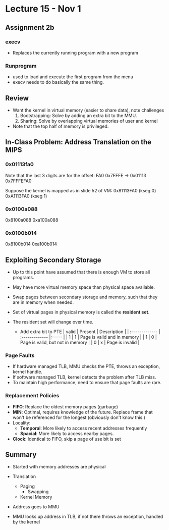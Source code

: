 # Lecture 15 - Nov 1

## Assignment 2b

### execv
* Replaces the currently running program with a new program

### Runprogram
* used to load and execute the first program from the menu
* execv needs to do basically the same thing.

## Review
* Want the kernel in virtual memory (easier to share data), note challenges
  1. Bootstrapping: Solve by adding an extra bit to the MMU.
  2. Sharing: Solve by overlapping virtual memories of user and kernel
* Note that the top half of memory is privileged.

## In-Class Problem: Address Translation on the MIPS

### 0x01113fa0
Note that the last 3 digits are for the offset: FA0
0x7FFFE -> 0x01113
0x7FFFEFA0

Suppose the kernel is mapped as in slide 52 of VM:
0x81113FA0 (kseg 0)
0xA1113FA0 (kseg 1)

### 0x0100a088
0x8100a088
0xa100a088

### 0x0100b014
0x8100b014
0xa100b014

## Exploiting Secondary Storage
* Up to this point have assumed that there is enough VM to store all programs.
* May have more virtual memory space than physical space available.
* Swap pages between secondary storage and memory, such that they are in memory when needed.

* Set of virtual pages in physical memory is called the **resident set**.
* The resident set will change over time.
  * Add extra bit to PTE
  | valid | Present     | Description |
  | :------------- | :------------- |:----- |
  | 1 | 1 | Page is valid and in memory |
  | 1 | 0 | Page is valid, but not in memory |
  | 0 | x | Page is invalid |

### Page Faults
* If hardware managed TLB, MMU checks the PTE, throws an exception, kernel handle.
* If software managed TLB, kernel detects the problem after TLB miss.
* To maintain high performance, need to ensure that page faults are rare.

### Replacement Policies
* **FIFO**: Replace the oldest memory pages (garbage)
* **MIN**: Optimal, requires knowledge of the future. Replace frame that won't be referenced for the longest (obviously don't know this.)
* Locality:
  * **Temporal**: More likely to access recent addresses frequently
  * **Spacial**: More likely to access nearby pages.
* **Clock**: Identical to FIFO, skip a page of use bit is set

## Summary
* Started with memory addresses are physical
* Translation
  * Paging
    * Swapping
  * Kernel Memory

* Address goes to MMU
* MMU looks up address in TLB, if not there throws an exception, handled by the kernel
